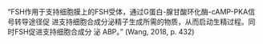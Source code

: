 “FSH作用于支持细胞膜上的FSH受体，通过G蛋白-腺甘酸环化酶-cAMP-PKA信号转导途径促 进支持细胞合成分泌精子生成所需的物质，从而启动生精过程。同时FSH促进支持细胞合成分 泌 ABP。” (Wang, 2018, p. 432)